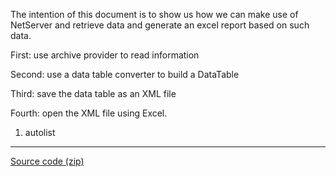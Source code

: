 <properties date="2016-05-11"
SortOrder="3"
/>

The intention of this document is to show us how we can make use of NetServer and retrieve data and generate an excel report based on such data.

First: use archive provider to read information

Second: use a data table converter to build a DataTable

Third: save the data table as an XML file

Fourth: open the XML file using Excel.

 

1. autolist

------------------------------------------------------------------------

[Source code (zip)](GraphicReportUsingExcel.zip)
